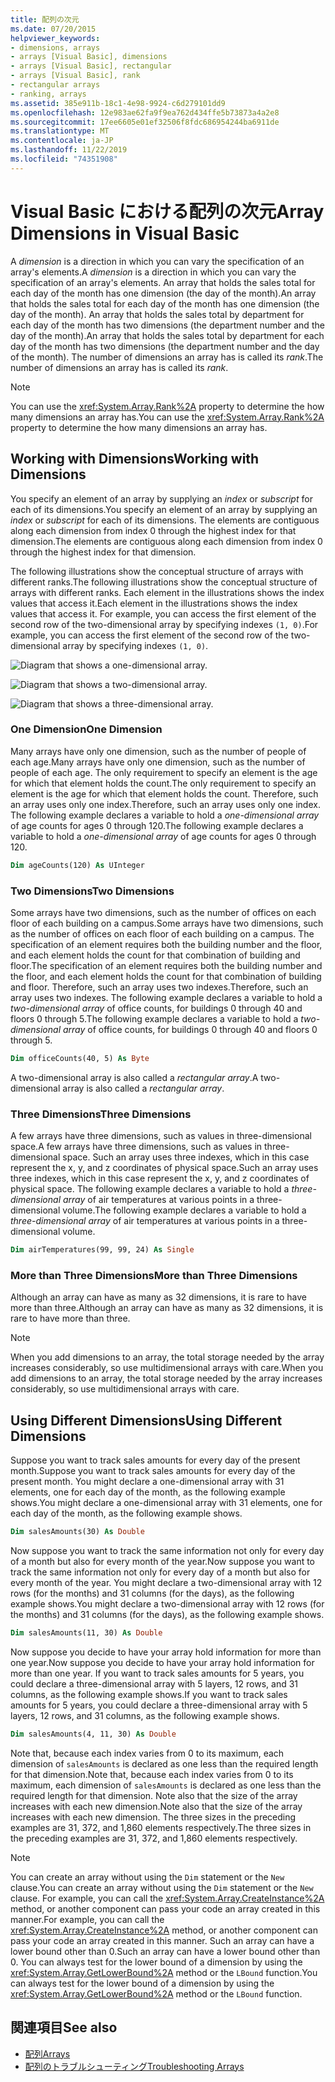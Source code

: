 ```yaml
---
title: 配列の次元
ms.date: 07/20/2015
helpviewer_keywords:
- dimensions, arrays
- arrays [Visual Basic], dimensions
- arrays [Visual Basic], rectangular
- arrays [Visual Basic], rank
- rectangular arrays
- ranking, arrays
ms.assetid: 385e911b-18c1-4e98-9924-c6d279101dd9
ms.openlocfilehash: 12e983ae62fa9f9ea762d434ffe5b73873a4a2e8
ms.sourcegitcommit: 17ee6605e01ef32506f8fdc686954244ba6911de
ms.translationtype: MT
ms.contentlocale: ja-JP
ms.lasthandoff: 11/22/2019
ms.locfileid: "74351908"
---
```

# <a name="array-dimensions-in-visual-basic"></a><span data-ttu-id="daf16-102">Visual Basic における配列の次元</span><span class="sxs-lookup"><span data-stu-id="daf16-102">Array Dimensions in Visual Basic</span></span>

<span data-ttu-id="daf16-103">A *dimension* is a direction in which you can vary the specification of an array's elements.</span><span class="sxs-lookup"><span data-stu-id="daf16-103">A *dimension* is a direction in which you can vary the specification of an array's elements.</span></span> <span data-ttu-id="daf16-104">An array that holds the sales total for each day of the month has one dimension (the day of the month).</span><span class="sxs-lookup"><span data-stu-id="daf16-104">An array that holds the sales total for each day of the month has one dimension (the day of the month).</span></span> <span data-ttu-id="daf16-105">An array that holds the sales total by department for each day of the month has two dimensions (the department number and the day of the month).</span><span class="sxs-lookup"><span data-stu-id="daf16-105">An array that holds the sales total by department for each day of the month has two dimensions (the department number and the day of the month).</span></span> <span data-ttu-id="daf16-106">The number of dimensions an array has is called its *rank*.</span><span class="sxs-lookup"><span data-stu-id="daf16-106">The number of dimensions an array has is called its *rank*.</span></span>

> [!NOTE]
> <span data-ttu-id="daf16-107">You can use the <xref:System.Array.Rank%2A> property to determine the how many dimensions an array has.</span><span class="sxs-lookup"><span data-stu-id="daf16-107">You can use the <xref:System.Array.Rank%2A> property to determine the how many dimensions an array has.</span></span>

## <a name="working-with-dimensions"></a><span data-ttu-id="daf16-108">Working with Dimensions</span><span class="sxs-lookup"><span data-stu-id="daf16-108">Working with Dimensions</span></span>

<span data-ttu-id="daf16-109">You specify an element of an array by supplying an *index* or *subscript* for each of its dimensions.</span><span class="sxs-lookup"><span data-stu-id="daf16-109">You specify an element of an array by supplying an *index* or *subscript* for each of its dimensions.</span></span> <span data-ttu-id="daf16-110">The elements are contiguous along each dimension from index 0 through the highest index for that dimension.</span><span class="sxs-lookup"><span data-stu-id="daf16-110">The elements are contiguous along each dimension from index 0 through the highest index for that dimension.</span></span>

<span data-ttu-id="daf16-111">The following illustrations show the conceptual structure of arrays with different ranks.</span><span class="sxs-lookup"><span data-stu-id="daf16-111">The following illustrations show the conceptual structure of arrays with different ranks.</span></span> <span data-ttu-id="daf16-112">Each element in the illustrations shows the index values that access it.</span><span class="sxs-lookup"><span data-stu-id="daf16-112">Each element in the illustrations shows the index values that access it.</span></span> <span data-ttu-id="daf16-113">For example, you can access the first element of the second row of the two-dimensional array by specifying indexes `(1, 0)`.</span><span class="sxs-lookup"><span data-stu-id="daf16-113">For example, you can access the first element of the second row of the two-dimensional array by specifying indexes `(1, 0)`.</span></span>

![Diagram that shows a one-dimensional array.](./media/array-dimensions/one-dimensional-array.gif)

![Diagram that shows a two-dimensional array.](./media/array-dimensions/two-dimensional-array.gif)

![Diagram that shows a three-dimensional array.](./media/array-dimensions/three-dimensional-array.gif)

### <a name="one-dimension"></a><span data-ttu-id="daf16-117">One Dimension</span><span class="sxs-lookup"><span data-stu-id="daf16-117">One Dimension</span></span>

<span data-ttu-id="daf16-118">Many arrays have only one dimension, such as the number of people of each age.</span><span class="sxs-lookup"><span data-stu-id="daf16-118">Many arrays have only one dimension, such as the number of people of each age.</span></span> <span data-ttu-id="daf16-119">The only requirement to specify an element is the age for which that element holds the count.</span><span class="sxs-lookup"><span data-stu-id="daf16-119">The only requirement to specify an element is the age for which that element holds the count.</span></span> <span data-ttu-id="daf16-120">Therefore, such an array uses only one index.</span><span class="sxs-lookup"><span data-stu-id="daf16-120">Therefore, such an array uses only one index.</span></span> <span data-ttu-id="daf16-121">The following example declares a variable to hold a *one-dimensional array* of age counts for ages 0 through 120.</span><span class="sxs-lookup"><span data-stu-id="daf16-121">The following example declares a variable to hold a *one-dimensional array* of age counts for ages 0 through 120.</span></span>

```vb
Dim ageCounts(120) As UInteger
```

### <a name="two-dimensions"></a><span data-ttu-id="daf16-122">Two Dimensions</span><span class="sxs-lookup"><span data-stu-id="daf16-122">Two Dimensions</span></span>

<span data-ttu-id="daf16-123">Some arrays have two dimensions, such as the number of offices on each floor of each building on a campus.</span><span class="sxs-lookup"><span data-stu-id="daf16-123">Some arrays have two dimensions, such as the number of offices on each floor of each building on a campus.</span></span> <span data-ttu-id="daf16-124">The specification of an element requires both the building number and the floor, and each element holds the count for that combination of building and floor.</span><span class="sxs-lookup"><span data-stu-id="daf16-124">The specification of an element requires both the building number and the floor, and each element holds the count for that combination of building and floor.</span></span> <span data-ttu-id="daf16-125">Therefore, such an array uses two indexes.</span><span class="sxs-lookup"><span data-stu-id="daf16-125">Therefore, such an array uses two indexes.</span></span> <span data-ttu-id="daf16-126">The following example declares a variable to hold a *two-dimensional array* of office counts, for buildings 0 through 40 and floors 0 through 5.</span><span class="sxs-lookup"><span data-stu-id="daf16-126">The following example declares a variable to hold a *two-dimensional array* of office counts, for buildings 0 through 40 and floors 0 through 5.</span></span>

```vb
Dim officeCounts(40, 5) As Byte
```

<span data-ttu-id="daf16-127">A two-dimensional array is also called a *rectangular array*.</span><span class="sxs-lookup"><span data-stu-id="daf16-127">A two-dimensional array is also called a *rectangular array*.</span></span>

### <a name="three-dimensions"></a><span data-ttu-id="daf16-128">Three Dimensions</span><span class="sxs-lookup"><span data-stu-id="daf16-128">Three Dimensions</span></span>

<span data-ttu-id="daf16-129">A few arrays have three dimensions, such as values in three-dimensional space.</span><span class="sxs-lookup"><span data-stu-id="daf16-129">A few arrays have three dimensions, such as values in three-dimensional space.</span></span> <span data-ttu-id="daf16-130">Such an array uses three indexes, which in this case represent the x, y, and z coordinates of physical space.</span><span class="sxs-lookup"><span data-stu-id="daf16-130">Such an array uses three indexes, which in this case represent the x, y, and z coordinates of physical space.</span></span> <span data-ttu-id="daf16-131">The following example declares a variable to hold a *three-dimensional array* of air temperatures at various points in a three-dimensional volume.</span><span class="sxs-lookup"><span data-stu-id="daf16-131">The following example declares a variable to hold a *three-dimensional array* of air temperatures at various points in a three-dimensional volume.</span></span>

```vb
Dim airTemperatures(99, 99, 24) As Single
```

### <a name="more-than-three-dimensions"></a><span data-ttu-id="daf16-132">More than Three Dimensions</span><span class="sxs-lookup"><span data-stu-id="daf16-132">More than Three Dimensions</span></span>

<span data-ttu-id="daf16-133">Although an array can have as many as 32 dimensions, it is rare to have more than three.</span><span class="sxs-lookup"><span data-stu-id="daf16-133">Although an array can have as many as 32 dimensions, it is rare to have more than three.</span></span>

> [!NOTE]
> <span data-ttu-id="daf16-134">When you add dimensions to an array, the total storage needed by the array increases considerably, so use multidimensional arrays with care.</span><span class="sxs-lookup"><span data-stu-id="daf16-134">When you add dimensions to an array, the total storage needed by the array increases considerably, so use multidimensional arrays with care.</span></span>

## <a name="using-different-dimensions"></a><span data-ttu-id="daf16-135">Using Different Dimensions</span><span class="sxs-lookup"><span data-stu-id="daf16-135">Using Different Dimensions</span></span>

<span data-ttu-id="daf16-136">Suppose you want to track sales amounts for every day of the present month.</span><span class="sxs-lookup"><span data-stu-id="daf16-136">Suppose you want to track sales amounts for every day of the present month.</span></span> <span data-ttu-id="daf16-137">You might declare a one-dimensional array with 31 elements, one for each day of the month, as the following example shows.</span><span class="sxs-lookup"><span data-stu-id="daf16-137">You might declare a one-dimensional array with 31 elements, one for each day of the month, as the following example shows.</span></span>

```vb
Dim salesAmounts(30) As Double
```

<span data-ttu-id="daf16-138">Now suppose you want to track the same information not only for every day of a month but also for every month of the year.</span><span class="sxs-lookup"><span data-stu-id="daf16-138">Now suppose you want to track the same information not only for every day of a month but also for every month of the year.</span></span> <span data-ttu-id="daf16-139">You might declare a two-dimensional array with 12 rows (for the months) and 31 columns (for the days), as the following example shows.</span><span class="sxs-lookup"><span data-stu-id="daf16-139">You might declare a two-dimensional array with 12 rows (for the months) and 31 columns (for the days), as the following example shows.</span></span>

```vb
Dim salesAmounts(11, 30) As Double
```

<span data-ttu-id="daf16-140">Now suppose you decide to have your array hold information for more than one year.</span><span class="sxs-lookup"><span data-stu-id="daf16-140">Now suppose you decide to have your array hold information for more than one year.</span></span> <span data-ttu-id="daf16-141">If you want to track sales amounts for 5 years, you could declare a three-dimensional array with 5 layers, 12 rows, and 31 columns, as the following example shows.</span><span class="sxs-lookup"><span data-stu-id="daf16-141">If you want to track sales amounts for 5 years, you could declare a three-dimensional array with 5 layers, 12 rows, and 31 columns, as the following example shows.</span></span>

```vb
Dim salesAmounts(4, 11, 30) As Double
```

<span data-ttu-id="daf16-142">Note that, because each index varies from 0 to its maximum, each dimension of `salesAmounts` is declared as one less than the required length for that dimension.</span><span class="sxs-lookup"><span data-stu-id="daf16-142">Note that, because each index varies from 0 to its maximum, each dimension of `salesAmounts` is declared as one less than the required length for that dimension.</span></span> <span data-ttu-id="daf16-143">Note also that the size of the array increases with each new dimension.</span><span class="sxs-lookup"><span data-stu-id="daf16-143">Note also that the size of the array increases with each new dimension.</span></span> <span data-ttu-id="daf16-144">The three sizes in the preceding examples are 31, 372, and 1,860 elements respectively.</span><span class="sxs-lookup"><span data-stu-id="daf16-144">The three sizes in the preceding examples are 31, 372, and 1,860 elements respectively.</span></span>

> [!NOTE]
> <span data-ttu-id="daf16-145">You can create an array without using the `Dim` statement or the `New` clause.</span><span class="sxs-lookup"><span data-stu-id="daf16-145">You can create an array without using the `Dim` statement or the `New` clause.</span></span> <span data-ttu-id="daf16-146">For example, you can call the <xref:System.Array.CreateInstance%2A> method, or another component can pass your code an array created in this manner.</span><span class="sxs-lookup"><span data-stu-id="daf16-146">For example, you can call the <xref:System.Array.CreateInstance%2A> method, or another component can pass your code an array created in this manner.</span></span> <span data-ttu-id="daf16-147">Such an array can have a lower bound other than 0.</span><span class="sxs-lookup"><span data-stu-id="daf16-147">Such an array can have a lower bound other than 0.</span></span> <span data-ttu-id="daf16-148">You can always test for the lower bound of a dimension by using the <xref:System.Array.GetLowerBound%2A> method or the `LBound` function.</span><span class="sxs-lookup"><span data-stu-id="daf16-148">You can always test for the lower bound of a dimension by using the <xref:System.Array.GetLowerBound%2A> method or the `LBound` function.</span></span>

## <a name="see-also"></a><span data-ttu-id="daf16-149">関連項目</span><span class="sxs-lookup"><span data-stu-id="daf16-149">See also</span></span>

- [<span data-ttu-id="daf16-150">配列</span><span class="sxs-lookup"><span data-stu-id="daf16-150">Arrays</span></span>](../../../../visual-basic/programming-guide/language-features/arrays/index.md)
- [<span data-ttu-id="daf16-151">配列のトラブルシューティング</span><span class="sxs-lookup"><span data-stu-id="daf16-151">Troubleshooting Arrays</span></span>](../../../../visual-basic/programming-guide/language-features/arrays/troubleshooting-arrays.md)
